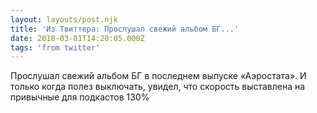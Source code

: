 ```yaml
---
layout: layouts/post.njk
title: 'Из Твиттера: Прослушал свежий альбом БГ...'
date: 2018-03-01T14:20:05.000Z
tags: 'from twitter'
---
```



Прослушал свежий альбом БГ в последнем выпуске «Аэростата». И только когда полез выключать, увидел, что скорость выставлена на привычные для подкастов 130%
